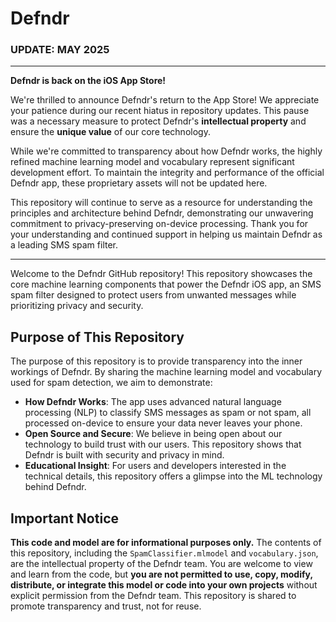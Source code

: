 # Defndr

### UPDATE: MAY 2025 
---
**Defndr is back on the iOS App Store!**

We're thrilled to announce Defndr's return to the App Store! We appreciate your patience during our recent hiatus in repository updates. This pause was a necessary measure to protect Defndr's **intellectual property** and ensure the **unique value** of our core technology.

While we're committed to transparency about how Defndr works, the highly refined machine learning model and vocabulary represent significant development effort. To maintain the integrity and performance of the official Defndr app, these proprietary assets will not be updated here.

This repository will continue to serve as a resource for understanding the principles and architecture behind Defndr, demonstrating our unwavering commitment to privacy-preserving on-device processing. Thank you for your understanding and continued support in helping us maintain Defndr as a leading SMS spam filter.

---

Welcome to the Defndr GitHub repository! This repository showcases the core machine learning components that power the Defndr iOS app, an SMS spam filter designed to protect users from unwanted messages while prioritizing privacy and security.

## Purpose of This Repository

The purpose of this repository is to provide transparency into the inner workings of Defndr. By sharing the machine learning model and vocabulary used for spam detection, we aim to demonstrate:
- **How Defndr Works**: The app uses advanced natural language processing (NLP) to classify SMS messages as spam or not spam, all processed on-device to ensure your data never leaves your phone.
- **Open Source and Secure**: We believe in being open about our technology to build trust with our users. This repository shows that Defndr is built with security and privacy in mind.
- **Educational Insight**: For users and developers interested in the technical details, this repository offers a glimpse into the ML technology behind Defndr.

## Important Notice

**This code and model are for informational purposes only.** The contents of this repository, including the `SpamClassifier.mlmodel` and `vocabulary.json`, are the intellectual property of the Defndr team. You are welcome to view and learn from the code, but **you are not permitted to use, copy, modify, distribute, or integrate this model or code into your own projects** without explicit permission from the Defndr team. This repository is shared to promote transparency and trust, not for reuse.
